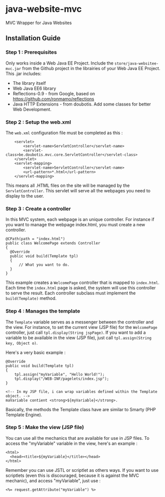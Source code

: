 # java-website-mvc
MVC Wrapper for Java Websites

## Installation Guide

### Step 1 : Prerequisites
Only works inside a Web Java EE Project.
Include the `store/java-websitee-mvc.jar` from the Github project in the librairies of your Web Java EE Project.
This .jar includes:
* The library itself
* Web Java EE6 library
* Reflections-0.9 - from Google, based on https://github.com/ronmamo/reflections
* Java HTTP Extensions - from doubotis. Add some classes for better Web Development.

### Step 2 : Setup the web.xml
The `web.xml` configuration file must be completed as this :

```
    <servlet>
        <servlet-name>ServletController</servlet-name>
        <servlet-class>be.doubotis.mvc.core.ServletController</servlet-class>
    </servlet>
    <servlet-mapping>
        <servlet-name>ServletController</servlet-name>
        <url-pattern>*.html</url-pattern>
    </servlet-mapping>
```

This means all .HTML files on the site will be managed by the `ServletController`.
This servlet will serve all the webpages you need to display to the user.

### Step 3 : Create a controller
In this MVC system, each webpage is an unique controller.
For instance if you want to manage the webpage index.html, you must create a new controller.
```
@CPath(path = "index.html")
public class WelcomePage extends Controller
{
  @Override
  public void build(Template tpl)
  {
      // What you want to do.
  }
}
```

This example creates a `WelcomePage` controller that is mapped to `index.html`.
Each time the `index.html` page is asked, the system will use this controller to serve the result.
Each controller subclass must implement the `build(Template)` method.

### Step 4 : Manages the template
The `Template` variable serves as a messenger between the controller and the view.
For instance, to set the current view (JSP file) for the `WelcomePage` controller, just call `tpl.display(String jspPage)`.
If you want to add a variable to be available in the view (JSP file), just call `tpl.assign(String key, Object o)`.

Here's a very basic example :
```
@Override
public void build(Template tpl)
{
    tpl.assign("myVariable", "Hello World!");
    tpl.display("/WEB-INF/pagelets/index.jsp");
}
```
```
<!-- In my JSP file, i can wrap variables defined within the Template object. -->
maVariable contient <strong>${myVariable}</strong>.
```
Basically, the methods the Template class have are similar to Smarty (PHP Template Engine).

### Step 5 : Make the view (JSP file)

You can use all the mechanics that are available for use in JSP files. To access the "myVariable" variable in the view, here's an example :
```
<html>
  <head><title>${myVariable}</title></head>
</html>
```
Remember you can use JSTL or scriptlet as others ways. If you want to use scriptlets (even this is discouraged, because it is against the MVC mechanic), and access "myVariable", just use :
```
<%= request.getAttribute("myVariable") %>
```

